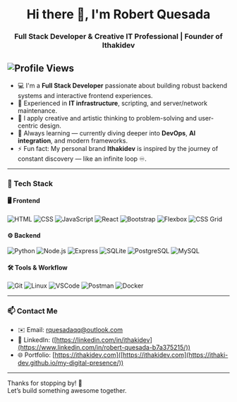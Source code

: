 

<h1 align="center">Hi there 👋, I'm Robert Quesada</h1>
<h3 align="center">Full Stack Developer & Creative IT Professional | Founder of Ithakidev</h3>

![Profile Views](https://komarev.com/ghpvc/?username=ithakidev&style=flat-square&color=blue)
---

- 💻 I'm a **Full Stack Developer** passionate about building robust backend systems and interactive frontend experiences.
- 🔧 Experienced in **IT infrastructure**, scripting, and server/network maintenance.
- 🧠 I apply creative and artistic thinking to problem-solving and user-centric design.
- 🌱 Always learning — currently diving deeper into **DevOps**, **AI integration**, and modern frameworks.
- ⚡ Fun fact: My personal brand **Ithakidev** is inspired by the journey of constant discovery — like an infinite loop ♾️.

---

### 🧰 Tech Stack

#### 🖥️ Frontend
![HTML](https://img.shields.io/badge/-HTML5-E34F26?style=flat&logo=html5&logoColor=white)
![CSS](https://img.shields.io/badge/-CSS3-1572B6?style=flat&logo=css3)
![JavaScript](https://img.shields.io/badge/-JavaScript-F7DF1E?style=flat&logo=javascript&logoColor=black)
![React](https://img.shields.io/badge/-React-61DAFB?style=flat&logo=react&logoColor=black)
![Bootstrap](https://img.shields.io/badge/-Bootstrap-7952B3?style=flat&logo=bootstrap&logoColor=white)
![Flexbox](https://img.shields.io/badge/-Flexbox-1572B6?style=flat&logo=css3&logoColor=white)
![CSS Grid](https://img.shields.io/badge/-CSS%20Grid-1572B6?style=flat&logo=css3&logoColor=white)

#### ⚙️ Backend
![Python](https://img.shields.io/badge/-Python-3776AB?style=flat&logo=python&logoColor=white)
![Node.js](https://img.shields.io/badge/-Node.js-339933?style=flat&logo=node.js&logoColor=white)
![Express](https://img.shields.io/badge/-Express.js-000000?style=flat&logo=express&logoColor=white)
![SQLite](https://img.shields.io/badge/-SQLite-003B57?style=flat&logo=sqlite&logoColor=white)
![PostgreSQL](https://img.shields.io/badge/-PostgreSQL-336791?style=flat&logo=postgresql&logoColor=white)
![MySQL](https://img.shields.io/badge/-MySQL-4479A1?style=flat&logo=mysql&logoColor=white)

#### 🛠️ Tools & Workflow
![Git](https://img.shields.io/badge/-Git-F05032?style=flat&logo=git&logoColor=white)
![Linux](https://img.shields.io/badge/-Linux-FCC624?style=flat&logo=linux&logoColor=black)
![VSCode](https://img.shields.io/badge/-VSCode-007ACC?style=flat&logo=visual-studio-code&logoColor=white)
![Postman](https://img.shields.io/badge/-Postman-FF6C37?style=flat&logo=postman&logoColor=white)
![Docker](https://img.shields.io/badge/-Docker-2496ED?style=flat&logo=docker&logoColor=white)

---

### 📫 Contact Me
- ✉️ Email: rquesadaqq@outlook.com 
- 💼 LinkedIn: ([https://linkedin.com/in/ithakidev](https://www.linkedin.com/in/robert-quesada-b7a375215/))  
- 🌐 Portfolio: [https://ithakidev.com]([https://ithakidev.com](https://ithaki-dev.github.io/my-digital-presence/))

---


Thanks for stopping by! 🙌  
Let’s build something awesome together.
